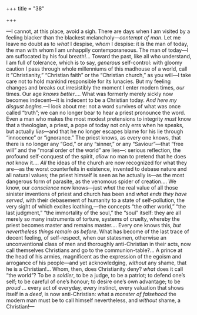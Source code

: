 +++
title = "38"

+++

—I cannot, at this place, avoid a sigh. There are days when I am visited by a feeling blacker than the blackest melancholy—*contempt of man*. Let me leave no doubt as to *what* I despise, *whom* I despise: it is the man of today, the man with whom I am unhappily contemporaneous. The man of today—I am suffocated by his foul breath\!... Toward the past, like all who understand, I am full of tolerance, which is to say, *generous* self-control: with gloomy caution I pass through whole millenniums of this madhouse of a world, call it “Christianity,” “Christian faith” or the “Christian church,” as you will—I take care not to hold mankind responsible for its lunacies. But my feeling changes and breaks out irresistibly the moment I enter modern times, *our* times. Our age *knows better*.... What was formerly merely sickly now becomes indecent—it is indecent to be a Christian today. *And here my disgust begins.*—I look about me: not a word survives of what was once called “truth”; we can no longer bear to hear a priest pronounce the word. Even a man who makes the most modest pretensions to integrity *must* know that a theologian, a priest, a pope of today not only errs when he speaks, but actually *lies*—and that he no longer escapes blame for his lie through “innocence” or “ignorance.” The priest knows, as every one knows, that there is no longer any “God,” or any “sinner,” or any “Saviour”—that “free will” and the “moral order of the world” are lies—: serious reflection, the profound self-conquest of the spirit, *allow* no man to pretend that he does *not* know it.... *All* the ideas of the church are now recognized for what they are—as the worst counterfeits in existence, invented to debase nature and all natural values; the priest himself is seen as he actually is—as the most dangerous form of parasite, as the venomous spider of creation.... We know, our *conscience* now knows—just *what* the real value of all those sinister inventions of priest and church has been and *what ends they have served*, with their debasement of humanity to a state of self-pollution, the very sight of which excites loathing,—the concepts “the other world,” “the last judgment,” “the immortality of the soul,” the “soul” itself: they are all merely so many instruments of torture, systems of cruelty, whereby the priest becomes master and remains master.... Every one knows this, *but nevertheless things remain as before*. What has become of the last trace of decent feeling, of self-respect, when our statesmen, otherwise an unconventional class of men and thoroughly anti-Christian in their acts, now call themselves Christians and go to the communion-table?... A prince at the head of his armies, magnificent as the expression of the egoism and arrogance of his people—and yet acknowledging, *without* any shame, that he is a Christian\!... Whom, then, does Christianity deny? *what* does it call “the world”? To be a *soldier*, to be a judge, to be a patriot; to defend one’s self; to be careful of one’s honour; to desire one’s own advantage; to be *proud* ... every act of everyday, every instinct, every valuation that shows itself in a *deed*, is now anti-Christian: what a *monster of falsehood* the modern man must be to call himself nevertheless, and *without* shame, a Christian\!—
